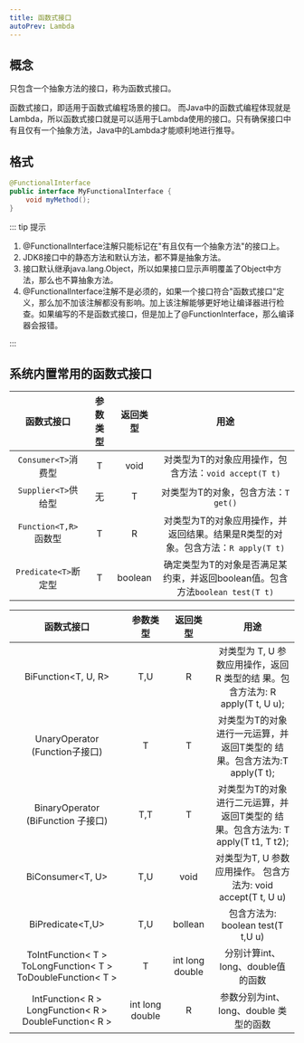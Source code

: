```yaml
---
title: 函数式接口
autoPrev: Lambda
---
```

## 概念
只包含一个抽象方法的接口，称为函数式接口。

函数式接口，即适用于函数式编程场景的接口。 而Java中的函数式编程体现就是Lambda，所以函数式接口就是可以适用于Lambda使用的接口。只有确保接口中有且仅有一个抽象方法，Java中的Lambda才能顺利地进行推导。

## 格式
```java
@FunctionalInterface
public interface MyFunctionalInterface {
    void myMethod();
}
```
::: tip 提示


1.  @FunctionalInterface注解只能标记在"有且仅有一个抽象方法"的接口上。
2.  JDK8接口中的静态方法和默认方法，都不算是抽象方法。
3.  接口默认继承java.lang.Object，所以如果接口显示声明覆盖了Object中方法，那么也不算抽象方法。
4.  @FunctionalInterface注解不是必须的，如果一个接口符合"函数式接口"定义，那么加不加该注解都没有影响。加上该注解能够更好地让编译器进行检查。如果编写的不是函数式接口，但是加上了@FunctionInterface，那么编译器会报错。

:::

## 系统内置常用的函数式接口
| 函数式接口          | 参数类型 | 返回类型  |  用途   |
| :-----------------:|:-------:| :--------:| :------:|
| `Consumer<T>`消费型 |    T    |   void   | 对类型为T的对象应用操作，包含方法：`void accept(T t)` |
| `Supplier<T>`供给型 |   无    |     T    | 对类型为T的对象，包含方法：`T get()` |
| `Function<T,R>`函数型|   T    |     R    | 对类型为T的对象应用操作，并返回结果。结果是R类型的对象。包含方法：`R apply(T t)` |
| `Predicate<T>`断定型 |   T    |  boolean | 确定类型为T的对象是否满足某约束，并返回boolean值。包含方法`boolean test(T t)` |

| 函数式接口          | 参数类型 | 返回类型  |  用途   |
| :-----------------:|:-------:| :--------:| :------:|
| BiFunction<T, U, R>| T,U | R | 对类型为 T, U 参数应用操作，返回 R 类型的结 果。包含方法为: R apply(T t, U u);|
| UnaryOperator (Function子接口) | T | T | 对类型为T的对象进行一元运算，并返回T类型的 结果。包含方法为:T apply(T t); |
| BinaryOperator (BiFunction 子接口)| T,T | T | 对类型为T的对象进行二元运算，并返回T类型的 结果。包含方法为: T apply(T t1, T t2); |
| BiConsumer<T, U> | T,U | void | 对类型为T, U 参数应用操作。 包含方法为: void accept(T t, U u)|
| BiPredicate<T,U> | T,U | bollean | 包含方法为: boolean test(T t,U u)|
| ToIntFunction< T > ToLongFunction< T > ToDoubleFunction< T > | T | int long double | 分别计算int、long、double值的函数|
| IntFunction< R > LongFunction< R > DoubleFunction< R > | int long double | R | 参数分别为int、long、double 类型的函数|




